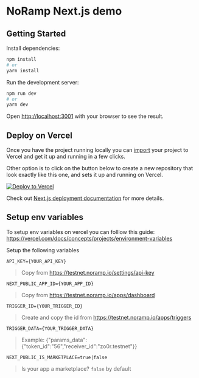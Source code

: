 # NoRamp Next.js demo

## Getting Started

Install dependencies:

```bash
npm install
# or
yarn install
```

Run the development server:

```bash
npm run dev
# or
yarn dev
```

Open [http://localhost:3001](http://localhost:3001) with your browser to see the result.

## Deploy on Vercel

Once you have the project running locally you can [import](https://vercel.com/import/git) your project to Vercel and get it up and running in a few clicks.

Other option is to click on the button below to create a new repository that look exactly like this one, and sets it up and running on Vercel.

[![Deploy to Vercel](https://vercel.com/button)](https://vercel.com/import/project?template=https://github.com/noramp/noramp-demo-nextjs/tree/main)

Check out [Next.js deployment documentation](https://nextjs.org/docs/deployment) for more details.

## Setup env variables

To setup env variables on vercel you can folllow this guide: https://vercel.com/docs/concepts/projects/environment-variables

Setup the following variables

`API_KEY={YOUR_API_KEY}`

> Copy from https://testnet.noramp.io/settings/api-key

`NEXT_PUBLIC_APP_ID={YOUR_APP_ID}`

> Copy from https://testnet.noramp.io/apps/dashboard

`TRIGGER_ID={YOUR_TRIGGER_ID}`

> Create and copy the id from https://testnet.noramp.io/apps/triggers

`TRIGGER_DATA={YOUR_TRIGGER_DATA}`

> Example: {"params_data":{"token_id":"56","receiver_id":"zo0r.testnet"}}

`NEXT_PUBLIC_IS_MARKETPLACE=true|false`

> Is your app a marketplace? `false` by default
